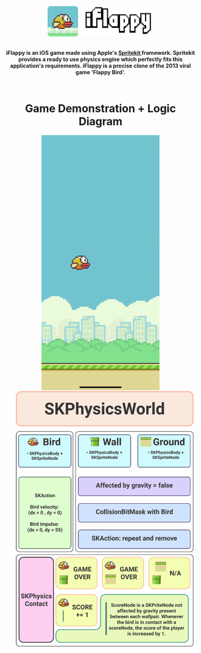 <p align = "center"><img src = "Assets/banner.png" width = "55%"</p>
<br> <br>
<p align = "center">
  <b>
iFlappy is an iOS game made using Apple's <a href = "https://developer.apple.com/documentation/spritekit/">Spritekit </a> framework. Spritekit provides a ready to use physics engine which perfectly fits this application's requirements. iFlappy is a precise clone of the 2013 viral game 'Flappy Bird'.
  </b>
</p>
<br>
<h1 align = "center"> Game Demonstration + Logic Diagram </h1>
<p align = "center"> <img src = "Assets/demo.gif" height = "670px"> <img src = "Assets/diag.png" height = "670px"> </p>

